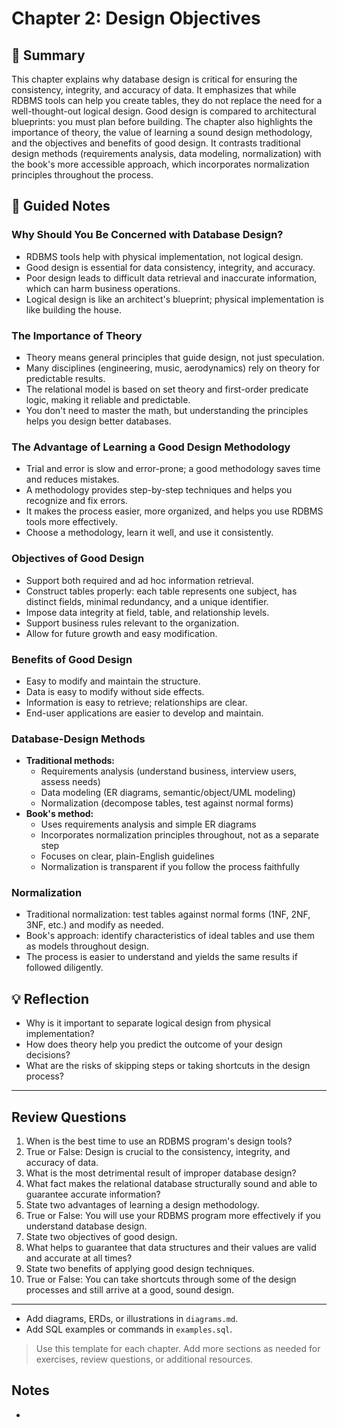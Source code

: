 # Chapter 2: Design Objectives

## 📖 Summary

This chapter explains why database design is critical for ensuring the consistency, integrity, and accuracy of data. It emphasizes that while RDBMS tools can help you create tables, they do not replace the need for a well-thought-out logical design. Good design is compared to architectural blueprints: you must plan before building. The chapter also highlights the importance of theory, the value of learning a sound design methodology, and the objectives and benefits of good design. It contrasts traditional design methods (requirements analysis, data modeling, normalization) with the book's more accessible approach, which incorporates normalization principles throughout the process.

## 📝 Guided Notes

### Why Should You Be Concerned with Database Design?
- RDBMS tools help with physical implementation, not logical design.
- Good design is essential for data consistency, integrity, and accuracy.
- Poor design leads to difficult data retrieval and inaccurate information, which can harm business operations.
- Logical design is like an architect's blueprint; physical implementation is like building the house.

### The Importance of Theory
- Theory means general principles that guide design, not just speculation.
- Many disciplines (engineering, music, aerodynamics) rely on theory for predictable results.
- The relational model is based on set theory and first-order predicate logic, making it reliable and predictable.
- You don't need to master the math, but understanding the principles helps you design better databases.

### The Advantage of Learning a Good Design Methodology
- Trial and error is slow and error-prone; a good methodology saves time and reduces mistakes.
- A methodology provides step-by-step techniques and helps you recognize and fix errors.
- It makes the process easier, more organized, and helps you use RDBMS tools more effectively.
- Choose a methodology, learn it well, and use it consistently.

### Objectives of Good Design
- Support both required and ad hoc information retrieval.
- Construct tables properly: each table represents one subject, has distinct fields, minimal redundancy, and a unique identifier.
- Impose data integrity at field, table, and relationship levels.
- Support business rules relevant to the organization.
- Allow for future growth and easy modification.

### Benefits of Good Design
- Easy to modify and maintain the structure.
- Data is easy to modify without side effects.
- Information is easy to retrieve; relationships are clear.
- End-user applications are easier to develop and maintain.

### Database-Design Methods
- **Traditional methods:**
  - Requirements analysis (understand business, interview users, assess needs)
  - Data modeling (ER diagrams, semantic/object/UML modeling)
  - Normalization (decompose tables, test against normal forms)
- **Book's method:**
  - Uses requirements analysis and simple ER diagrams
  - Incorporates normalization principles throughout, not as a separate step
  - Focuses on clear, plain-English guidelines
  - Normalization is transparent if you follow the process faithfully

### Normalization
- Traditional normalization: test tables against normal forms (1NF, 2NF, 3NF, etc.) and modify as needed.
- Book's approach: identify characteristics of ideal tables and use them as models throughout design.
- The process is easier to understand and yields the same results if followed diligently.

## 💡 Reflection
- Why is it important to separate logical design from physical implementation?
- How does theory help you predict the outcome of your design decisions?
- What are the risks of skipping steps or taking shortcuts in the design process?

---

## Review Questions
1. When is the best time to use an RDBMS program's design tools?
2. True or False: Design is crucial to the consistency, integrity, and accuracy of data.
3. What is the most detrimental result of improper database design?
4. What fact makes the relational database structurally sound and able to guarantee accurate information?
5. State two advantages of learning a design methodology.
6. True or False: You will use your RDBMS program more effectively if you understand database design.
7. State two objectives of good design.
8. What helps to guarantee that data structures and their values are valid and accurate at all times?
9. State two benefits of applying good design techniques.
10. True or False: You can take shortcuts through some of the design processes and still arrive at a good, sound design.

---

- Add diagrams, ERDs, or illustrations in `diagrams.md`.
- Add SQL examples or commands in `examples.sql`.

> Use this template for each chapter. Add more sections as needed for exercises, review questions, or additional resources.

## Notes

-
